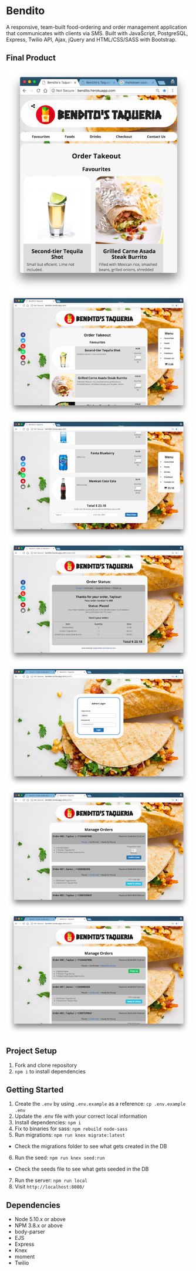 # Bendito

A responsive, team-built food-ordering and order management application that communicates with clients via SMS. Built with JavaScript, PostgreSQL, Express, Twilio API, Ajax, jQuery and HTML/CSS/SASS with Bootstrap.

## Final Product

!["Screenshot of responsive menu"](https://github.com/aaronfordnet/midterm/blob/master/docs/responsive.png?raw=true)
!["Screenshot of menu page"](https://github.com/aaronfordnet/midterm/blob/master/docs/order-page.png?raw=true)
!["Screenshot of placing order"](https://github.com/aaronfordnet/midterm/blob/master/docs/place-order.png?raw=true)
!["Screenshot of order status page"](https://github.com/aaronfordnet/midterm/blob/master/docs/order-placed.png?raw=true)
!["Screenshot of admin login"](https://github.com/aaronfordnet/midterm/blob/master/docs/admin-page.png?raw=true)
!["Screenshot of admin orders page"](https://github.com/aaronfordnet/midterm/blob/master/docs/orders-confirm.png?raw=true)
!["Screenshot of admin orders updated"](https://github.com/aaronfordnet/midterm/blob/master/docs/orders-status.png?raw=true)

## Project Setup

1. Fork and clone repository
2. `npm i` to install dependencies

## Getting Started

1. Create the `.env` by using `.env.example` as a reference: `cp .env.example .env`
2. Update the .env file with your correct local information
3. Install dependencies: `npm i`
4. Fix to binaries for sass: `npm rebuild node-sass`
5. Run migrations: `npm run knex migrate:latest`
  - Check the migrations folder to see what gets created in the DB
6. Run the seed: `npm run knex seed:run`
  - Check the seeds file to see what gets seeded in the DB
7. Run the server: `npm run local`
8. Visit `http://localhost:8080/`

## Dependencies

- Node 5.10.x or above
- NPM 3.8.x or above
- body-parser
- EJS
- Express
- Knex
- moment
- Twilio

